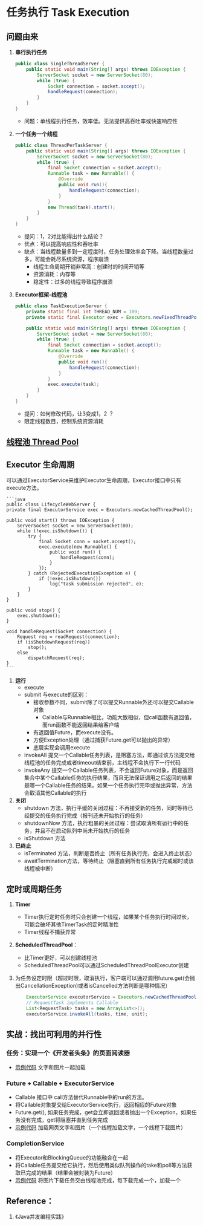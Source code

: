 # 任务执行 Task Execution

## 问题由来
1. **串行执行任务**

    ```java
    public class SingleThreadServer {
        public static void main(String[] args) throws IOException {
            ServerSocket socket = new ServerSocket(80);
            while (true) {
                Socket connection = socket.accept();
                handleRequest(connection);
            }
        }
    }
    ```
   * 问题：单线程执行任务，效率低。无法提供高吞吐率或快速响应性

2. **一个任务一个线程**

    ```java
    public class ThreadPerTaskServer {
        public static void main(String[] args) throws IOException {
            ServerSocket socket = new ServerSocket(80);
            while (true) {
                final Socket connection = socket.accept();
                Runnable task = new Runnable() {
                    @Override
                    public void run(){
                        handleRequest(connection);
                    }
                }
                new Thread(task).start();
            }
        }
    }
    ```
    * 提问：1，2对比能得出什么结论？
    * 优点：可以提高响应性和吞吐率
    * 缺点：当线程数量多到一定程度时，任务处理效率会下降。当线程数量过多，可能会耗尽系统资源，程序崩溃
        - 线程生命周期开销非常高：创建时的时间开销等
        - 资源消耗：内存等
        - 稳定性：过多的线程导致程序崩溃

3. **Executor框架-线程池**

    ```java
    public class TaskExecutionServer {
        private static final int THREAD_NUM = 100;
        private static final Executor exec = Executors.newFixedThreadPool(THREAD_NUM);

        public static void main(String[] args) throws IOException {
            ServerSocket socket = new ServerSocket(80);
            while (true) {
                final Socket connection = socket.accept();
                Runnable task = new Runnable() {
                    @Override
                    public void run(){
                        handleRequest(connection);
                    }
                }
                exec.execute(task);
            }
        }
    }
    ```
    * 提问：如何修改代码，让3变成1，2 ？
    * 限定线程数目，控制系统资源消耗

## [线程池 Thread Pool](https://github.com/superstarchenxin/JavaConcurrencyInPractice/tree/master/src/main/java/multithread/pool)


## Executor 生命周期
可以通过ExecutorService来维护Executor生命周期，Executor接口中只有execute方法。

    ```java
    public class LifecycleWebServer {
    private final ExecutorService exec = Executors.newCachedThreadPool();

    public void start() throws IOException {
        ServerSocket socket = new ServerSocket(80);
        while (!exec.isShutdown()) {
            try {
                final Socket conn = socket.accept();
                exec.execute(new Runnable() {
                    public void run() {
                        handleRequest(conn);
                    }
                });
            } catch (RejectedExecutionException e) {
                if (!exec.isShutdown())
                    log("task submission rejected", e);
            }
        }
    }

    public void stop() {
        exec.shutdown();
    }

    void handleRequest(Socket connection) {
        Request req = readRequest(connection);
        if (isShutdownRequest(req))
            stop();
        else
            dispatchRequest(req);
    }
    ```

1. **运行**
    * execute
    * submit 与execute的区别：
        - 接收参数不同，submit除了可以提交Runnable外还可以提交Callable对象
            + Callable与Runnable相比，功能大致相似，但call函数有返回值，而run函数不能返回结果给客户端
        - 有返回值Future，而execute没有。
        - 方便Exception处理（通过捕获Future.get可以抛出的异常）
        - 底层实现会调用execute
    * invokeAll 提交一个Callable任务列表，是阻塞方法，即通过该方法提交给线程池的任务完成或者timeout结束前，主线程不会执行下一行代码
    * invokeAny 提交一个Callable任务列表，不会返回Future对象，而是返回集合中某个Callable任务的执行结果，而且无法保证调用之后返回的结果是哪一个Callable任务的结果。如果一个任务执行完毕或抛出异常，方法会取消其他Callable的执行
2. **关闭**
    * shutdown 方法，执行平缓的关闭过程：不再接受新的任务，同时等待已经提交的任务执行完成（报刊还未开始执行的任务）
    * shutdownNow 方法，执行粗暴的关闭过程：尝试取消所有运行中的任务，并且不在启动队列中尚未开始执行的任务
    * isShutdown 方法
3. **已终止**
    * isTerminated 方法，判断是否终止（所有任务执行完，会进入终止状态）
    * awaitTermination方法，等待终止（阻塞直到所有任务执行完或超时或该线程被中断）
     
    

## 定时或周期任务
1. **Timer**
    * Timer执行定时任务时只会创建一个线程，如果某个任务执行时间过长，可能会破坏其他TimerTask的定时精准性
    * Timer线程不捕获异常
2. **ScheduledThreadPool**：
    * 比Timer更好，可以创建线程池
    * ScheduledThreadPool可以通过ScheduledThreadPoolExecutor创建
3. 为任务设定时限（超过时限，取消执行，客户端可以通过调用future.get(会抛出CancellationException)或者isCancelled方法判断是哪种情况）

    ```java
        ExecutorService executorService = Executors.newCachedThreadPool();
        // RequestTask implements Callable
        List<RequestTask> tasks = new ArrayList<>();
        executorService.invokeAll(tasks, time, unit);
    ```

## 实战：找出可利用的并行性
### 任务：实现一个《开发者头条》的页面阅读器
* [示例代码](SingleThreadRenderer.java) 文字和图片一起加载

### Future + Callable + ExecutorService
* Callable 接口中 call方法替代Runnable中的run的方法。
* 将Callable对象提交给ExecutorService执行，返回相应的Future对象
* Future.get(), 如果任务完成，get会立即返回或者抛出一个Exception，如果任务没有完成，get将阻塞并直到任务完成
* [示例代码](FutureRenderer.java) 加载网页文字和图片（一个线程加载文字，一个线程下载图片）

### CompletionService
* 将Executor和BlockingQueue的功能融合在一起
* 将Callable任务提交给它执行，然后使用类似队列操作的take和poll等方法获取已完成的结果（结果会被封装为Future）
* [示例代码](Render.java) 将图片下载任务交由线程池完成，每下载完成一个，加载一个


## Reference：
1. 《Java并发编程实践》
